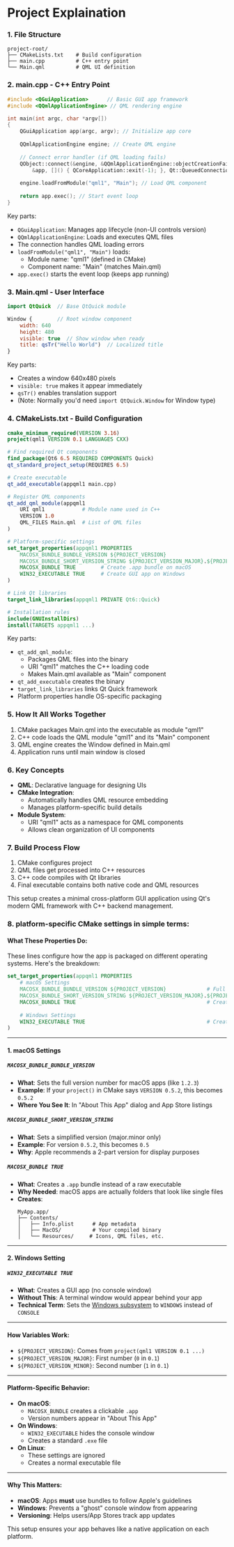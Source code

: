 # Project Explaination
### 1. File Structure
```
project-root/
├── CMakeLists.txt    # Build configuration
├── main.cpp          # C++ entry point
└── Main.qml          # QML UI definition
```

### 2. main.cpp - C++ Entry Point
```cpp
#include <QGuiApplication>      // Basic GUI app framework
#include <QQmlApplicationEngine> // QML rendering engine

int main(int argc, char *argv[])
{
    QGuiApplication app(argc, argv); // Initialize app core
    
    QQmlApplicationEngine engine; // Create QML engine
    
    // Connect error handler (if QML loading fails)
    QObject::connect(&engine, &QQmlApplicationEngine::objectCreationFailed,
        &app, []() { QCoreApplication::exit(-1); }, Qt::QueuedConnection);
    
    engine.loadFromModule("qml1", "Main"); // Load QML component
    
    return app.exec(); // Start event loop
}
```

Key parts:
- `QGuiApplication`: Manages app lifecycle (non-UI controls version)
- `QQmlApplicationEngine`: Loads and executes QML files
- The connection handles QML loading errors
- `loadFromModule("qml1", "Main")` loads:
  - Module name: "qml1" (defined in CMake)
  - Component name: "Main" (matches Main.qml)
- `app.exec()` starts the event loop (keeps app running)

### 3. Main.qml - User Interface
```qml
import QtQuick  // Base QtQuick module

Window {        // Root window component
    width: 640
    height: 480
    visible: true  // Show window when ready
    title: qsTr("Hello World")  // Localized title
}
```

Key parts:
- Creates a window 640x480 pixels
- `visible: true` makes it appear immediately
- `qsTr()` enables translation support
- (Note: Normally you'd need `import QtQuick.Window` for Window type)

### 4. CMakeLists.txt - Build Configuration
```cmake
cmake_minimum_required(VERSION 3.16)
project(qml1 VERSION 0.1 LANGUAGES CXX)

# Find required Qt components
find_package(Qt6 6.5 REQUIRED COMPONENTS Quick)
qt_standard_project_setup(REQUIRES 6.5)

# Create executable
qt_add_executable(appqml1 main.cpp)

# Register QML components
qt_add_qml_module(appqml1
    URI qml1            # Module name used in C++
    VERSION 1.0
    QML_FILES Main.qml  # List of QML files
)

# Platform-specific settings
set_target_properties(appqml1 PROPERTIES
    MACOSX_BUNDLE_BUNDLE_VERSION ${PROJECT_VERSION}
    MACOSX_BUNDLE_SHORT_VERSION_STRING ${PROJECT_VERSION_MAJOR}.${PROJECT_VERSION_MINOR}
    MACOSX_BUNDLE TRUE        # Create .app bundle on macOS
    WIN32_EXECUTABLE TRUE     # Create GUI app on Windows
)

# Link Qt libraries
target_link_libraries(appqml1 PRIVATE Qt6::Quick)

# Installation rules
include(GNUInstallDirs)
install(TARGETS appqml1 ...)
```

Key parts:
- `qt_add_qml_module`:
  - Packages QML files into the binary
  - URI "qml1" matches the C++ loading code
  - Makes Main.qml available as "Main" component
- `qt_add_executable` creates the binary
- `target_link_libraries` links Qt Quick framework
- Platform properties handle OS-specific packaging

### 5. How It All Works Together
1. CMake packages Main.qml into the executable as module "qml1"
2. C++ code loads the QML module "qml1" and its "Main" component
3. QML engine creates the Window defined in Main.qml
4. Application runs until main window is closed

### 6. Key Concepts
- **QML**: Declarative language for designing UIs
- **CMake Integration**:
  - Automatically handles QML resource embedding
  - Manages platform-specific build details
- **Module System**:
  - URI "qml1" acts as a namespace for QML components
  - Allows clean organization of UI components

### 7. Build Process Flow
1. CMake configures project
2. QML files get processed into C++ resources
3. C++ code compiles with Qt libraries
4. Final executable contains both native code and QML resources

This setup creates a minimal cross-platform GUI application using Qt's modern QML framework with C++ backend management.


### 8. platform-specific CMake settings in simple terms:

#### What These Properties Do:
These lines configure how the app is packaged on different operating systems. Here's the breakdown:

```cmake
set_target_properties(appqml1 PROPERTIES
    # macOS Settings
    MACOSX_BUNDLE_BUNDLE_VERSION ${PROJECT_VERSION}             # Full version number
    MACOSX_BUNDLE_SHORT_VERSION_STRING ${PROJECT_VERSION_MAJOR}.${PROJECT_VERSION_MINOR}  # Simplified version
    MACOSX_BUNDLE TRUE                                          # Create macOS app bundle
    
    # Windows Settings
    WIN32_EXECUTABLE TRUE                                       # Create Windows GUI app
)
```

---

#### 1. macOS Settings

##### `MACOSX_BUNDLE_BUNDLE_VERSION`
- **What**: Sets the full version number for macOS apps (like `1.2.3`)
- **Example**: If your `project()` in CMake says `VERSION 0.5.2`, this becomes `0.5.2`
- **Where You See It**: In "About This App" dialog and App Store listings

##### `MACOSX_BUNDLE_SHORT_VERSION_STRING`
- **What**: Sets a simplified version (major.minor only)
- **Example**: For version `0.5.2`, this becomes `0.5`
- **Why**: Apple recommends a 2-part version for display purposes

##### `MACOSX_BUNDLE TRUE`
- **What**: Creates a `.app` bundle instead of a raw executable
- **Why Needed**: macOS apps are actually folders that look like single files
- **Creates**:
  ```
  MyApp.app/
  ├── Contents/
  │   ├── Info.plist      # App metadata
  │   ├── MacOS/          # Your compiled binary
  │   └── Resources/     # Icons, QML files, etc.
  ```

---

#### 2. Windows Setting

##### `WIN32_EXECUTABLE TRUE`
- **What**: Creates a GUI app (no console window)
- **Without This**: A terminal window would appear behind your app
- **Technical Term**: Sets the [Windows subsystem](https://learn.microsoft.com/en-us/cpp/build/reference/subsystem-specify-subsystem?view=msvc-170) to `WINDOWS` instead of `CONSOLE`

---

#### How Variables Work:
- `${PROJECT_VERSION}`: Comes from `project(qml1 VERSION 0.1 ...)`
- `${PROJECT_VERSION_MAJOR}`: First number (`0` in `0.1`)
- `${PROJECT_VERSION_MINOR}`: Second number (`1` in `0.1`)

---

#### Platform-Specific Behavior:
- **On macOS**:
  - `MACOSX_BUNDLE` creates a clickable `.app`
  - Version numbers appear in "About This App"
- **On Windows**:
  - `WIN32_EXECUTABLE` hides the console window
  - Creates a standard `.exe` file
- **On Linux**:
  - These settings are ignored
  - Creates a normal executable file

---

#### Why This Matters:
- **macOS**: Apps **must** use bundles to follow Apple's guidelines
- **Windows**: Prevents a "ghost" console window from appearing
- **Versioning**: Helps users/App Stores track app updates

This setup ensures your app behaves like a native application on each platform.
